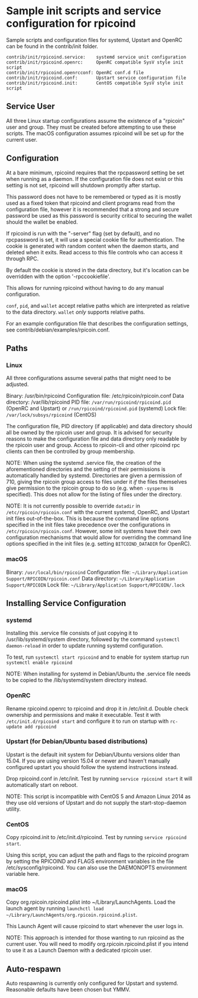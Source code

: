 Sample init scripts and service configuration for rpicoind
==========================================================

Sample scripts and configuration files for systemd, Upstart and OpenRC
can be found in the contrib/init folder.

    contrib/init/rpicoind.service:    systemd service unit configuration
    contrib/init/rpicoind.openrc:     OpenRC compatible SysV style init script
    contrib/init/rpicoind.openrcconf: OpenRC conf.d file
    contrib/init/rpicoind.conf:       Upstart service configuration file
    contrib/init/rpicoind.init:       CentOS compatible SysV style init script

Service User
---------------------------------

All three Linux startup configurations assume the existence of a "rpicoin" user
and group.  They must be created before attempting to use these scripts.
The macOS configuration assumes rpicoind will be set up for the current user.

Configuration
---------------------------------

At a bare minimum, rpicoind requires that the rpcpassword setting be set
when running as a daemon.  If the configuration file does not exist or this
setting is not set, rpicoind will shutdown promptly after startup.

This password does not have to be remembered or typed as it is mostly used
as a fixed token that rpicoind and client programs read from the configuration
file, however it is recommended that a strong and secure password be used
as this password is security critical to securing the wallet should the
wallet be enabled.

If rpicoind is run with the "-server" flag (set by default), and no rpcpassword is set,
it will use a special cookie file for authentication. The cookie is generated with random
content when the daemon starts, and deleted when it exits. Read access to this file
controls who can access it through RPC.

By default the cookie is stored in the data directory, but it's location can be overridden
with the option '-rpccookiefile'.

This allows for running rpicoind without having to do any manual configuration.

`conf`, `pid`, and `wallet` accept relative paths which are interpreted as
relative to the data directory. `wallet` *only* supports relative paths.

For an example configuration file that describes the configuration settings,
see contrib/debian/examples/rpicoin.conf.

Paths
---------------------------------

### Linux

All three configurations assume several paths that might need to be adjusted.

Binary:              /usr/bin/rpicoind
Configuration file:  /etc/rpicoin/rpicoin.conf
Data directory:      /var/lib/rpicoind
PID file:            `/var/run/rpicoind/rpicoind.pid` (OpenRC and Upstart) or `/run/rpicoind/rpicoind.pid` (systemd)
Lock file:           `/var/lock/subsys/rpicoind` (CentOS)

The configuration file, PID directory (if applicable) and data directory
should all be owned by the rpicoin user and group.  It is advised for security
reasons to make the configuration file and data directory only readable by the
rpicoin user and group.  Access to rpicoin-cli and other rpicoind rpc clients
can then be controlled by group membership.

NOTE: When using the systemd .service file, the creation of the aforementioned
directories and the setting of their permissions is automatically handled by
systemd. Directories are given a permission of 710, giving the rpicoin group
access to files under it _if_ the files themselves give permission to the
rpicoin group to do so (e.g. when `-sysperms` is specified). This does not allow
for the listing of files under the directory.

NOTE: It is not currently possible to override `datadir` in
`/etc/rpicoin/rpicoin.conf` with the current systemd, OpenRC, and Upstart init
files out-of-the-box. This is because the command line options specified in the
init files take precedence over the configurations in
`/etc/rpicoin/rpicoin.conf`. However, some init systems have their own
configuration mechanisms that would allow for overriding the command line
options specified in the init files (e.g. setting `BITCOIND_DATADIR` for
OpenRC).

### macOS

Binary:              `/usr/local/bin/rpicoind`
Configuration file:  `~/Library/Application Support/RPICOIN/rpicoin.conf`
Data directory:      `~/Library/Application Support/RPICOIN`
Lock file:           `~/Library/Application Support/RPICOIN/.lock`

Installing Service Configuration
-----------------------------------

### systemd

Installing this .service file consists of just copying it to
/usr/lib/systemd/system directory, followed by the command
`systemctl daemon-reload` in order to update running systemd configuration.

To test, run `systemctl start rpicoind` and to enable for system startup run
`systemctl enable rpicoind`

NOTE: When installing for systemd in Debian/Ubuntu the .service file needs to be copied to the /lib/systemd/system directory instead.

### OpenRC

Rename rpicoind.openrc to rpicoind and drop it in /etc/init.d.  Double
check ownership and permissions and make it executable.  Test it with
`/etc/init.d/rpicoind start` and configure it to run on startup with
`rc-update add rpicoind`

### Upstart (for Debian/Ubuntu based distributions)

Upstart is the default init system for Debian/Ubuntu versions older than 15.04. If you are using version 15.04 or newer and haven't manually configured upstart you should follow the systemd instructions instead.

Drop rpicoind.conf in /etc/init.  Test by running `service rpicoind start`
it will automatically start on reboot.

NOTE: This script is incompatible with CentOS 5 and Amazon Linux 2014 as they
use old versions of Upstart and do not supply the start-stop-daemon utility.

### CentOS

Copy rpicoind.init to /etc/init.d/rpicoind. Test by running `service rpicoind start`.

Using this script, you can adjust the path and flags to the rpicoind program by
setting the RPICOIND and FLAGS environment variables in the file
/etc/sysconfig/rpicoind. You can also use the DAEMONOPTS environment variable here.

### macOS

Copy org.rpicoin.rpicoind.plist into ~/Library/LaunchAgents. Load the launch agent by
running `launchctl load ~/Library/LaunchAgents/org.rpicoin.rpicoind.plist`.

This Launch Agent will cause rpicoind to start whenever the user logs in.

NOTE: This approach is intended for those wanting to run rpicoind as the current user.
You will need to modify org.rpicoin.rpicoind.plist if you intend to use it as a
Launch Daemon with a dedicated rpicoin user.

Auto-respawn
-----------------------------------

Auto respawning is currently only configured for Upstart and systemd.
Reasonable defaults have been chosen but YMMV.
